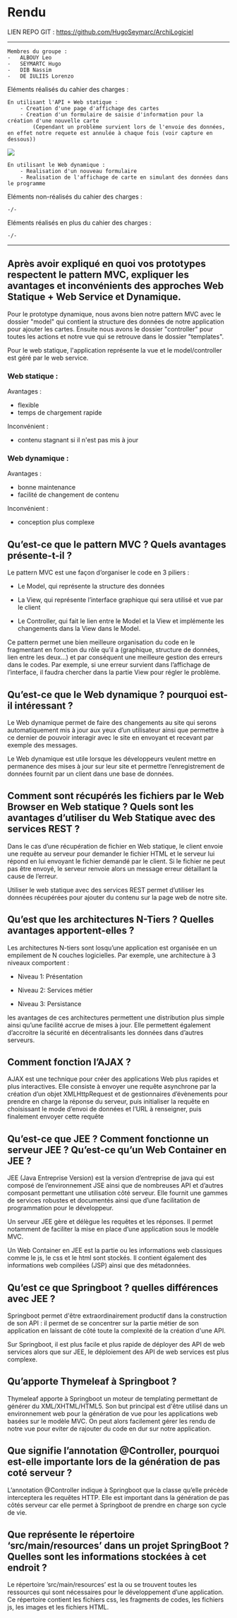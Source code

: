 # Rendu 

LIEN REPO GIT : https://github.com/HugoSeymarc/ArchiLogiciel

---

    Membres du groupe :
    -   ALBOUY Leo
    -   SEYMARTC Hugo
    -   DIB Nassim
    -   DE IULIIS Lorenzo

Eléments réalisés du cahier des charges :

    En utilisant l'API + Web statique :
        - Creation d'une page d'affichage des cartes
        - Creation d'un formulaire de saisie d'information pour la création d'une nouvelle carte
            (Cependant un problème survient lors de l'envoie des données, en effet notre requete est annulée à chaque fois (voir capture en dessous))


<img src=./1_atelier_statique/requestError.png>

    En utilisant le Web dynamique :
        - Realisation d'un nouveau formulaire
        - Realisation de l'affichage de carte en simulant des données dans le programme
  

Eléments non-réalisés du cahier des charges :

    -/-

Eléments réalisés en plus du cahier des charges :

    -/-

---

## Après avoir expliqué en quoi vos prototypes respectent le pattern MVC, expliquer les avantages et inconvénients des approches Web Statique + Web Service et Dynamique.

Pour le prototype dynamique, nous avons bien notre pattern MVC avec le dossier "model" qui contient la structure des données de notre application pour ajouter les cartes. Ensuite nous avons le dossier "controller" pour toutes les actions et notre vue qui se retrouve dans le dossier "templates". 

Pour le web statique, l'application représente la vue et le model/controller est géré par le web service.

### Web statique :

Avantages :
- flexible
- temps de chargement rapide

Inconvénient :
- contenu stagnant si il n'est pas mis à jour

### Web dynamique :

Avantages :
- bonne maintenance
- facilité de changement de contenu

Inconvénient :
- conception plus complexe


## Qu’est-ce que le pattern MVC ? Quels avantages présente-t-il ?

Le pattern MVC est une façon d’organiser le code en 3 piliers :

- Le Model, qui représente la structure des données

- La View, qui représente l’interface graphique qui sera utilisé et vue par le client

- Le Controller, qui fait le lien entre le Model et la View et implémente les changements dans la View dans le Model.

Ce pattern permet une bien meilleure organisation du code en le fragmentant en fonction du rôle qu’il a (graphique, structure de données, lien entre les deux…) et par conséquent une meilleure gestion des erreurs dans le codes. Par exemple, si une erreur survient dans l’affichage de l’interface, il faudra chercher dans la partie View pour régler le problème.

  

## Qu’est-ce que le Web dynamique ? pourquoi est-il intéressant ?

Le Web dynamique permet de faire des changements au site qui serons automatiquement mis à jour aux yeux d’un utilisateur ainsi que permettre à ce dernier de pouvoir interagir avec le site en envoyant et recevant par exemple des messages.

Le Web dynamique est utile lorsque les développeurs veulent mettre en permanence des mises à jour sur leur site et permettre l’enregistrement de données fournit par un client dans une base de données.


## Comment sont récupérés les fichiers par le Web Browser en Web statique ? Quels sont les avantages d’utiliser du Web Statique avec des services REST ?

Dans le cas d’une récupération de fichier en Web statique, le client envoie une requête au serveur pour demander le fichier HTML  et le serveur lui répond en lui envoyant le fichier demandé par le client. Si le fichier ne peut pas être envoyé, le serveur renvoie alors un message erreur détaillant la cause de l’erreur.

Utiliser le web statique avec des services REST permet d’utiliser les données récupérées pour ajouter du contenu sur la page web de notre site.



## Qu’est que les architectures N-Tiers ? Quelles avantages apportent-elles ?

Les architectures N-tiers sont losqu’une application est organisée en un empilement de N couches logicielles. Par exemple, une architecture à 3 niveaux comportent :

- Niveau 1: Présentation

- Niveau 2: Services métier

- Niveau 3: Persistance

  

les avantages de ces architectures permettent une distribution plus simple ainsi qu’une facilité accrue de mises à jour. Elle permettent également d’accroitre la sécurité en décentralisants les données dans d’autres serveurs.

## Comment fonction l’AJAX  ? 

AJAX est une technique pour créer des applications Web plus rapides et plus interactives. Elle consiste à envoyer une requête asynchrone par la création d’un objet XMLHttpRequest et de gestionnaires d’évènements pour prendre en charge la réponse du serveur, puis initialiser la requête en choisissant le mode d’envoi de données et l’URL à renseigner, puis finalement envoyer cette requête
 

## Qu’est-ce que JEE ? Comment fonctionne un serveur JEE ? Qu’est-ce qu’un Web Container en JEE ?

JEE (Java Entreprise Version) est la version d’entreprise de java qui est composé de l’environnement JSE ainsi que de nombreuses API et d’autres composant permettant une utilisation côté serveur. Elle fournit une gammes de services robustes et documentés ainsi que d’une facilitation de programmation pour le développeur.

Un serveur JEE gère et délègue les requêtes et les réponses. Il permet notamment de faciliter la mise en place d’une application sous le modèle MVC. 

Un Web Container en JEE est la partie ou les informations web classiques comme le js, le css et le html sont stockés. Il contient également des informations web compilées (JSP) ainsi que des métadonnées.

  

## Qu’est ce que Springboot ? quelles différences avec JEE ?

Springboot permet d'être extraordinairement productif dans la construction de son API : il permet de se concentrer sur la partie métier de son application en laissant de côté toute la complexité de la création d'une API.

Sur Springboot, il est plus facile et plus rapide de déployer des API de web services alors que sur JEE, le déploiement des API de web services est plus complexe.


## Qu’apporte Thymeleaf à Springboot ?

Thymeleaf apporte à Springboot un moteur de templating permettant de générer du XML/XHTML/HTML5. Son but principal est d'être utilisé dans un environnement web pour la génération de vue pour les applications web basées sur le modèle MVC. On peut alors facilement gérer les rendu de notre vue pour eviter de rajouter du code en dur sur notre application.


## Que signifie l’annotation @Controller, pourquoi est-elle importante lors de la génération de pas coté serveur ?

L’annotation @Controller indique à Springboot que la classe qu’elle précède interceptera les requêtes HTTP. Elle est important dans la génération de pas côtés serveur car elle permet à Springboot de prendre en charge son cycle de vie.


## Que représente le répertoire ‘src/main/resources’ dans un projet SpringBoot ? Quelles sont les informations stockées à cet endroit ?


Le répertoire ’src/main/resources’ est la ou se trouvent toutes les ressources qui sont nécessaires pour le développement d’une application. Ce répertoire contient les fichiers css, les fragments de codes, les fichiers js, les images et les fichiers HTML.
